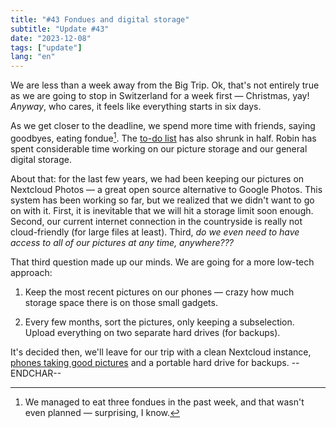 ```yaml
---
title: "#43 Fondues and digital storage"
subtitle: "Update #43"
date: "2023-12-08"
tags: ["update"]
lang: "en"
---
```


We are less than a week away from the Big Trip. Ok, that's not entirely true as we are going to stop in Switzerland for a week first — Christmas, yay! _Anyway_, who cares, it feels like everything starts in six days.

As we get closer to the deadline, we spend more time with friends, saying goodbyes, eating fondue[^1]. The [to-do list](/posts/42-the-never-ending-to-do-list/) has also shrunk in half. Robin has spent considerable time working on our picture storage and our general digital storage.

About that: for the last few years, we had been keeping our pictures on Nextcloud Photos — a great open source alternative to Google Photos. This system has been working so far, but we realized that we didn't want to go on with it. First, it is inevitable that we will hit a storage limit soon enough. Second, our current internet connection in the countryside is really not cloud-friendly (for large files at least). Third, _do we even need to have access to all of our pictures at any time, anywhere???_

That third question made up our minds. We are going for a more low-tech approach:

1. Keep the most recent pictures on our phones — crazy how much storage space there is on those small gadgets.

2. Every few months, sort the pictures, only keeping a subselection. Upload everything on two separate hard drives (for backups).

It's decided then, we'll leave for our trip with a clean Nextcloud instance, [phones taking good pictures](/posts/40-brr/) and a portable hard drive for backups. --ENDCHAR--

[^1]: We managed to eat three fondues in the past week, and that wasn't even planned — surprising, I know.
